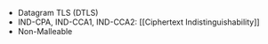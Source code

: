 - Datagram TLS (DTLS)
- IND-CPA, IND-CCA1, IND-CCA2: [[Ciphertext Indistinguishability]]
- Non-Malleable